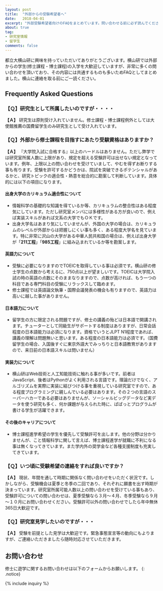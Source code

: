 ```yaml
---
layout: post
title:  "外部からの受験希望者へ"
date:   2018-04-01
excerpt: "外部受験希望者向けのFAQをまとめています。問い合わせる前に必ず読んでください。"
about: true
tag:
- 研究室情報
- 留学生 
comments: false
---
```


都立大横山研に興味を持っていただいてありがとうございます。横山研では外部からの学生(修士課程・博士課程)の入学を大歓迎していますが、非常に多くの問い合わせを頂いており、その内容には共通するものも多いためFAQとしてまとめました。横山に連絡を取る前にご一読ください。

## Frequently Asked Questions

### 【Ｑ】研究生として所属したいのですが・・・・

**【Ａ】** 研究生は原則受け入れていません。修士課程・博士課程例外としては大使館推薦の国費留学生のみ研究生として受け入れています。

### 【Ｑ】外部から修士課程を目指すにあたり受験資格はありますか？

**【Ａ】** 『大学院入試に合格する』以上のハードルはありません。ただし弊学では研究室所属人数に上限があり、規定を超える受験許可は出せない規定となっています。例年、上限以上の問い合わせを受けていまして、やむを得ずお断りする事も有ります。受験を許可するかどうかは、院試を突破できるポテンシャルがあるかと、研究トピックの適合性・熱意を総合的に勘案して判断しています。具体的には以下の項目になります。

#### 出身大学のカリキュラム適合性について

* 情報科学の基礎的な知識を得ているか等、カリキュラムの整合性はある程度気にしています。ただし研究室メンバには多様性がある方が良いので、例えば実装スキルがあれば文系の大学でもＯＫです。
* 出身大学名はあまり気にしていませんが、外国の大学の場合は、カリキュラムのレベルが外部からは把握しにくい事も多く、ある程度大学名を見ています。特に非常に沢山の大学がある中華人民共和国の場合は、例えば出身大学が「**211工程**」「**985工程**」に組み込まれているか等を勘案します。

#### 英語力について

* 受験に必要になりますのでTOEICを取得している事は必須です。横山研の修士学生の点数から考えるに、750点以上が望ましいです。TOEICは大学院入試の時の英語の点数にそのままなりますので、点数が高ければ、もう一つの科目である専門科目の受験にリラックスして臨めます。
* 修士課程では英語論文執筆・国際会議発表の機会も有りますので、英語力は高いに越した事がありません。

#### 日本語力について

* 留学生の方に限定される問題ですが、修士の講義の殆どは日本語で開講されます。チューターとして同級生がサポートする制度はありますが、日常会話程度の日本語能力は必須になります。資格でいうとJLPT N1程度であれば、講義の理解は問題無いと思います。ある程度の日本語能力は必須です。（国費留学生の場合、入国後すぐに東京外語大でみっちりと日本語教育がありますので、来日前の日本語スキルは問いません）

#### 実装力について

* 横山研はWeb技術と人工知能技術に触れる事が多いです。前者はJavaScript、後者はPythonがよく利用される言語です。理論だけでなく、アルゴリズムを実際に実装に結びつける事を重視している研究室ですので、ある程度プログラミングに親しんでいる必要はあります。その２つの言語のスーパーハカーである必要はありませんが、ソーシャルビッグデータなど実データを使う研究も多く、何か課題が与えられた時に、ぱぱっとプログラムが書ける学生が活躍できます。

#### その後のキャリアについて

* 博士課程進学希望の学生を優先して受験許可を出します。他の分野は分かりませんが、こと情報科学に関して言えば、博士課程進学が就職に不利になる事は無くなってきています。また学内外の奨学金など各種支援制度も充実してきています。

### 【Ｑ】いつ頃に受験希望の連絡をすれば良いですか？

**【Ａ】** 現状、年間を通して時期に関係なく問い合わせをいただく状況です。しかしながら、受験機会は夏季と冬季の二回であり、それぞれに願書を出す時期が決まっています。研究室所属可能人数以上の問い合わせを受けている事もあり、受験許可についての問い合わせは、夏季受験なら３月～４月、冬季受験なら９月～１０月にお問い合わせください。受験許可以外の問い合わせでしたら年中無休365日大歓迎です。

### 【Ｑ】研究室見学したいのですが・・・

**【Ａ】** 受験を前提とした見学は大歓迎です。緊急事態宣言等の動向にもよりますが、ご連絡いただきましたら随時対応させていただきます。

## お問い合わせ

修士に遊学に関するお問い合わせは以下のフォームからお願いします。
{: .notice}

{% include inquiry %}